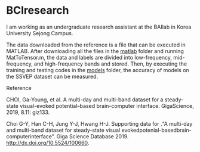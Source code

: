 # BCIresearch
I am working as an undergraduate research assistant at the BAIlab in Korea University Sejong Campus.

The data downloaded from the reference is a file that can be executed in MATLAB. 
After downloading all the files in the [matlab](https://github.com/TechieMoon/BCIresearch/tree/main/matlab) folder and running MatToTensor.m, the data and labels are divided into low-frequency, mid-frequency, and high-frequency bands and stored. 
Then, by executing the training and testing codes in the [models](https://github.com/TechieMoon/BCIresearch/tree/main/models) folder, the accuracy of models on the SSVEP dataset can be measured.

Reference

CHOI, Ga-Young, et al. A multi-day and multi-band dataset for a steady-state visual-evoked potential–based brain-computer interface. GigaScience, 2019, 8.11: giz133.

 Choi G-Y, Han C-H, Jung Y-J, Hwang H-J. Supporting data for .“A multi-day and multi-band dataset for steady-state visual evokedpotenial-basedbrain-computerinterface”. Giga Science Database 2019. http://dx.doi.org/10.5524/100660.
